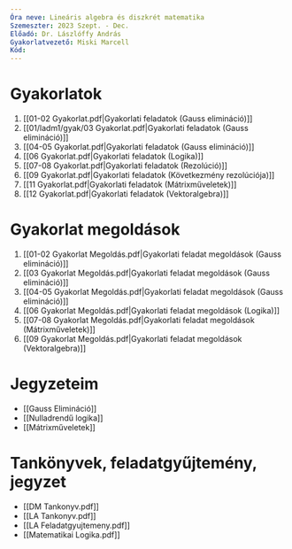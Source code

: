 ```yaml
---
Óra neve: Lineáris algebra és diszkrét matematika
Szemeszter: 2023 Szept. - Dec.
Előadó: Dr. Lászlóffy András
Gyakorlatvezető: Miski Marcell
Kód:
---
```

# Gyakorlatok
1. [[01-02 Gyakorlat.pdf|Gyakorlati feladatok (Gauss elimináció)]]
2. [[01/ladm1/gyak/03 Gyakorlat.pdf|Gyakorlati feladatok (Gauss elimináció)]]
3.  [[04-05 Gyakorlat.pdf|Gyakorlati feladatok (Gauss elimináció)]]
4.  [[06 Gyakorlat.pdf|Gyakorlati feladatok (Logika)]]
5.  [[07-08 Gyakorlat.pdf|Gyakorlati feladatok (Rezolúció)]]
6.  [[09 Gyakorlat.pdf|Gyakorlati feladatok (Következmény rezolúciója)]]
7. [[11 Gyakorlat.pdf|Gyakorlati feladatok (Mátrixműveletek)]]
8. [[12 Gyakorlat.pdf|Gyakorlati feladatok (Vektoralgebra)]]
# Gyakorlat megoldások
1. [[01-02 Gyakorlat Megoldás.pdf|Gyakorlati feladat megoldások (Gauss elimináció)]]
2. [[03 Gyakorlat Megoldás.pdf|Gyakorlati feladat megoldások (Gauss elimináció)]]
3.  [[04-05 Gyakorlat Megoldás.pdf|Gyakorlati feladat megoldások (Gauss elimináció)]]
4.  [[06 Gyakorlat Megoldás.pdf|Gyakorlati feladat megoldások (Logika)]]
5.  [[07-08 Gyakorlat Megoldás.pdf|Gyakorlati feladat megoldások (Mátrixműveletek)]]
6.  [[09 Gyakorlat Megoldás.pdf|Gyakorlati feladat megoldások (Vektoralgebra)]]
# Jegyzeteim
- [[Gauss Elimináció]]
- [[Nulladrendű logika]]
- [[Mátrixműveletek]]
# Tankönyvek, feladatgyűjtemény, jegyzet
- [[DM Tankonyv.pdf]]
- [[LA Tankonyv.pdf]]
- [[LA Feladatgyujtemeny.pdf]]
- [[Matematikai Logika.pdf]]